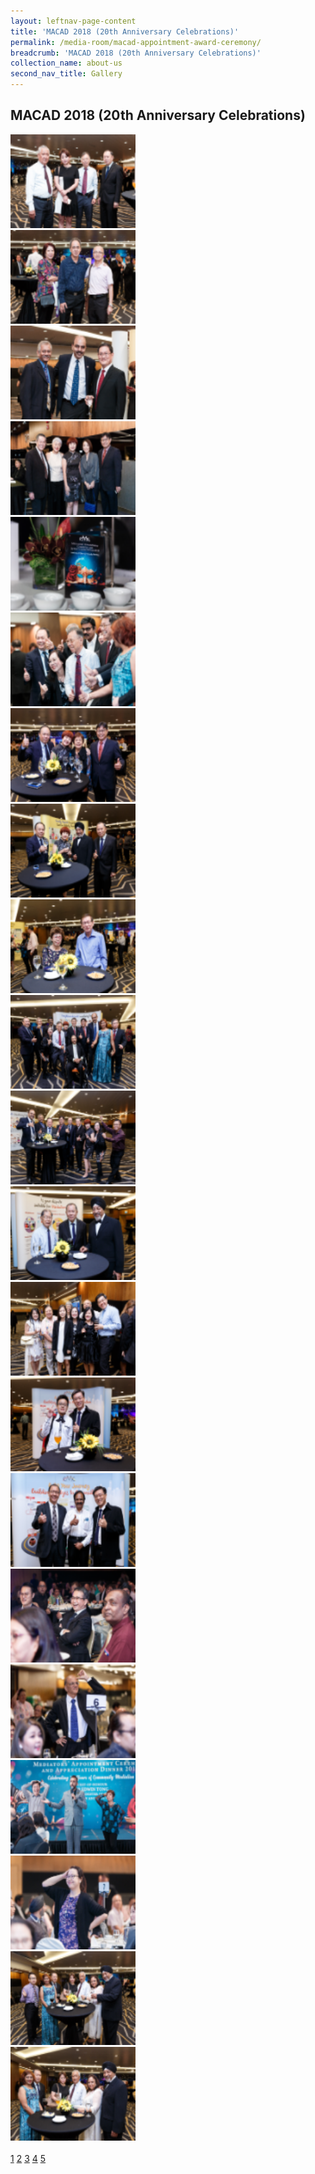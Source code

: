 ```yaml
---
layout: leftnav-page-content
title: 'MACAD 2018 (20th Anniversary Celebrations)'
permalink: /media-room/macad-appointment-award-ceremony/
breadcrumb: 'MACAD 2018 (20th Anniversary Celebrations)'
collection_name: about-us
second_nav_title: Gallery
---
```


<style>
  .row .col img {
  width: 200px;
  height: 150px;
}
</style>

MACAD 2018 (20th Anniversary Celebrations)
---

<div class="row">
  <div class="col is-4">
    <a href="/images/MACAD2018-01.jpg" target="_blank">
      <img src="/images/cq5dam.thumbnail.140.100(75).png">
    </a>
  </div>
  <div class="col is-4">
    <a href="/images/MACAD2018-02.jpg" target="_blank">
      <img src="/images/cq5dam.thumbnail.140.100(0).png">
    </a>
  </div>
  <div class="col is-4"><img src="/images/cq5dam.thumbnail.140.100(1).png"></div>
</div>
<div class="row">
  <div class="col is-4"><img src="/images/cq5dam.thumbnail.140.1002).png"></div>
  <div class="col is-4"><img src="/images/cq5dam.thumbnail.140.100(3).png"></div>
  <div class="col is-4"><img src="/images/cq5dam.thumbnail.140.100(4).png"></div>
</div>
<div class="row">
  <div class="col is-4"><img src="/images/cq5dam.thumbnail.140.100(5).png"></div>
  <div class="col is-4"><img src="/images/cq5dam.thumbnail.140.100(6).png"></div>
  <div class="col is-4"><img src="/images/cq5dam.thumbnail.140.100(7).png"></div>
</div>
<div class="row">
  <div class="col is-4"><img src="/images/cq5dam.thumbnail.140.100(8).png"></div>
  <div class="col is-4"><img src="/images/cq5dam.thumbnail.140.100(9).png"></div>
  <div class="col is-4"><img src="/images/cq5dam.thumbnail.140.100(10).png"></div>
</div>
<div class="row">
  <div class="col is-4"><img src="/images/cq5dam.thumbnail.140.100(11).png"></div>
  <div class="col is-4"><img src="/images/cq5dam.thumbnail.140.100(12).png"></div>
  <div class="col is-4"><img src="/images/cq5dam.thumbnail.140.100(13).png"></div>
</div>
<div class="row">
  <div class="col is-4"><img src="/images/cq5dam.thumbnail.140.100(14).png"></div>
  <div class="col is-4"><img src="/images/cq5dam.thumbnail.140.100(15).png"></div>
  <div class="col is-4"><img src="/images/cq5dam.thumbnail.140.100(16).png"></div>
</div>
<div class="row">
  <div class="col is-4"><img src="/images/cq5dam.thumbnail.140.100(17).png"></div>
  <div class="col is-4"><img src="/images/cq5dam.thumbnail.140.100(18).png"></div>
  <div class="col is-4"><img src="/images/cq5dam.thumbnail.140.100(19).png"></div>
</div><br>

  <div class="pagination">
    <a href="/media-room/macad-appointment-award-ceremony/">1</a>
    <a href="/media-room/macad-appointment-award-ceremony-page-two/">2</a>
    <a href="/media-room/macad-appointment-award-ceremony-page-three/">3</a>
    <a href="/media-room/macad-appointment-award-ceremony-page-four/">4</a>
    <a href="/media-room/macad-appointment-award-ceremony-page-five/">5</a>
  </div>
